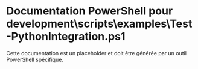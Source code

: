 # Documentation PowerShell pour development\scripts\examples\Test-PythonIntegration.ps1

Cette documentation est un placeholder et doit être générée par un outil PowerShell spécifique.
